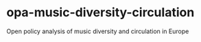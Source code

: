# opa-music-diversity-circulation
Open policy analysis of music diversity and circulation in Europe

